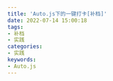 ```yaml
---
title: 'Auto.js下的一键打卡[补档]'
date: 2022-07-14 15:00:18
tags:
- 补档
- 实践
categories:
- 实践
keywords: 
- Auto.js
---
```

